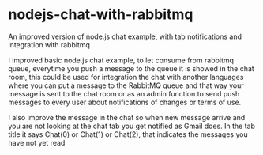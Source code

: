 nodejs-chat-with-rabbitmq
=========================

An improved version of node.js chat example, with tab notifications and integration with rabbitmq

I improved basic node.js chat example, to let consume from rabbitmq queue, everytime you push a message to the queue
it is showed in the chat room, this could be used for integration the chat with another languages where you can put a message to the RabbitMQ queue and that way your message is sent to the chat room or as an admin function to send push messages to every user about notifications of changes or terms of use.

I also improve the message in the chat so when new message arrive and you are not looking at the chat tab you get notified as Gmail does. In the tab title it says Chat(0) or Chat(1) or Chat(2), that indicates the messages you have not yet read
